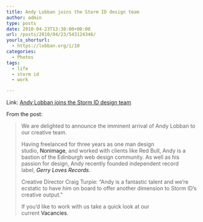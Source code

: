 ```yaml
---
title: Andy Lobban joins the Storm ID design team
author: admin
type: posts
date: 2010-04-23T13:38:00+00:00
url: /posts/2010/04/23/543124346/
yourls_shorturl:
  - https://lobban.org/i/10
categories:
  - Photos
tags:
  - life
  - storm id
  - work

---
```

Link: [Andy Lobban joins the Storm ID design team][1]

From the post:

> We are delighted to announce the imminent arrival of Andy Lobban to our creative team.
> 
> Having freelanced for three years as one man design studio, <a>Nonimage</a>, and worked with clients like Red Bull, Andy is a bastion of the Edinburgh web design community. As well as his passion for design, Andy recently founded independent record label, _<a>Gerry Loves Records</a>_.
> 
> Creative Director Craig Turpie: “Andy is a fantastic talent and we’re ecstatic to have him on board to offer another dimension to Storm ID’s creative output.”
> 
> If you’d like to work with us take a quick look at our current <a>Vacancies</a>.

 [1]: http://blog.stormid.com/2010/04/andy-lobban-joins-storm-id-design-team.html